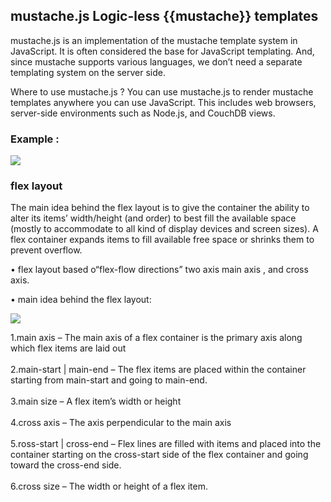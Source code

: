 ## mustache.js  Logic-less {{mustache}} templates 

mustache.js is an implementation of the mustache template system in JavaScript. It is often considered the base for JavaScript templating. And,
since mustache supports various languages, we don’t need a separate templating system on the server side.

Where to use mustache.js  ?
You can use mustache.js to render mustache templates anywhere you can use JavaScript. 
This includes web browsers, server-side environments such as Node.js, and CouchDB views.

### Example :

![](https://i.ibb.co/LkpgMwy/mustache.png)

### flex layout

The main idea behind the flex layout is to give the container the ability to alter its items’ width/height (and order) to best fill the available space (mostly to accommodate to all kind of display devices and screen sizes). A flex container expands items to fill available free space or shrinks them to prevent overflow.

•  flex layout based o“flex-flow directions” two axis main axis , and cross axis. 


•  main idea behind the flex layout:

![](https://i.ibb.co/YWxRw4x/float.png)

1.main axis – The main axis of a flex container is the primary axis along which flex items are laid out<br> <br>
2.main-start | main-end – The flex items are placed within the container starting from main-start and going to main-end.<br> <br>
3.main size – A flex item’s width or height<br> <br>
4.cross axis – The axis perpendicular to the main axis <br> <br>
5.ross-start | cross-end – Flex lines are filled with items and placed into the container starting on the cross-start side of the flex container and going toward the cross-end side.<br> <br>
6.cross size – The width or height of a flex item.
